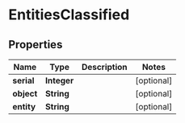 
# EntitiesClassified

## Properties
Name | Type | Description | Notes
------------ | ------------- | ------------- | -------------
**serial** | **Integer** |  |  [optional]
**object** | **String** |  |  [optional]
**entity** | **String** |  |  [optional]



